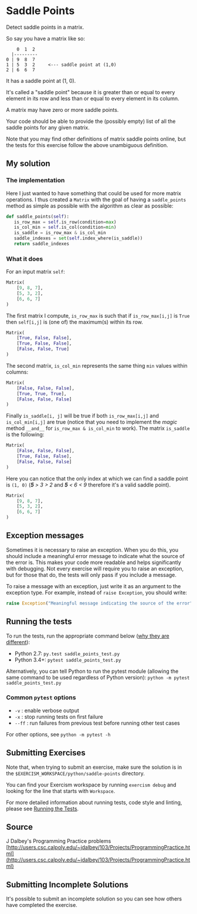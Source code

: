 # Saddle Points

Detect saddle points in a matrix.

So say you have a matrix like so:

```text
    0  1  2
  |---------
0 | 9  8  7
1 | 5  3  2     <--- saddle point at (1,0)
2 | 6  6  7
```

It has a saddle point at (1, 0).

It's called a "saddle point" because it is greater than or equal to
every element in its row and less than or equal to every element in
its column.

A matrix may have zero or more saddle points.

Your code should be able to provide the (possibly empty) list of all the
saddle points for any given matrix.

Note that you may find other definitions of matrix saddle points online,
but the tests for this exercise follow the above unambiguous definition.

## My solution


### The implementation

Here I just wanted to have something that could be used for more matrix operations.
I thus created a `Matrix` with the goal of having a `saddle_points` method as
simple as possible with the algorithm as clear as possible:
```python
def saddle_points(self):
   is_row_max = self.is_row(condition=max)
   is_col_min = self.is_col(condition=min)
   is_saddle = is_row_max & is_col_min
   saddle_indexes = set(self.index_where(is_saddle))
   return saddle_indexes
```

### What it does

For an input matrix `self`:
```python
Matrix(
	[9, 8, 7],
	[5, 3, 2],
	[6, 6, 7]
)
```
The first matrix I compute, `is_row_max` is such that if `is_row_max[i,j]` is `True`
then `self[i,j]` is (one of) the maximum(s) within its row.
```python
Matrix(
	[True, False, False],
	[True, False, False],
	[False, False, True]
)
```
The second matrix, `is_col_min` represents the same thing `min` values within columns:
```python
Matrix(
	[False, False, False],
	[True, True, True],
	[False, False, False]
)
```
Finally `is_saddle[i, j]` will be true if both `is_row_max[i,j]`
and `is_col_min[i,j]` are true (notice that you need to implement the _magic_ method `__and__`
for `is_row_max & is_col_min` to work). The matrix `is_saddle` is the following:
```python
Matrix(
	[False, False, False],
	[True, False, False],
	[False, False, False]
)
```
Here you can notice that the only index at which we can find a saddle point is
`(1, 0)` (_**5** > 3 > 2_ and _**5** < 6 < 9_ therefore it's a valid saddle point).
```python
Matrix(
	[9, 8, 7],
	[5, 3, 2],
	[6, 6, 7]
)
```

## Exception messages

Sometimes it is necessary to raise an exception. When you do this, you should include a meaningful error message to
indicate what the source of the error is. This makes your code more readable and helps significantly with debugging. Not
every exercise will require you to raise an exception, but for those that do, the tests will only pass if you include
a message.

To raise a message with an exception, just write it as an argument to the exception type. For example, instead of
`raise Exception`, you should write:

```python
raise Exception("Meaningful message indicating the source of the error")
```

## Running the tests

To run the tests, run the appropriate command below ([why they are different](https://github.com/pytest-dev/pytest/issues/1629#issue-161422224)):

- Python 2.7: `py.test saddle_points_test.py`
- Python 3.4+: `pytest saddle_points_test.py`

Alternatively, you can tell Python to run the pytest module (allowing the same command to be used regardless of Python version):
`python -m pytest saddle_points_test.py`

### Common `pytest` options

- `-v` : enable verbose output
- `-x` : stop running tests on first failure
- `--ff` : run failures from previous test before running other test cases

For other options, see `python -m pytest -h`

## Submitting Exercises

Note that, when trying to submit an exercise, make sure the solution is in the `$EXERCISM_WORKSPACE/python/saddle-points` directory.

You can find your Exercism workspace by running `exercism debug` and looking for the line that starts with `Workspace`.

For more detailed information about running tests, code style and linting,
please see [Running the Tests](http://exercism.io/tracks/python/tests).

## Source

J Dalbey's Programming Practice problems [http://users.csc.calpoly.edu/~jdalbey/103/Projects/ProgrammingPractice.html](http://users.csc.calpoly.edu/~jdalbey/103/Projects/ProgrammingPractice.html)

## Submitting Incomplete Solutions

It's possible to submit an incomplete solution so you can see how others have completed the exercise.
